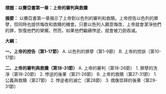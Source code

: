 **標題：以賽亞書第一章：上帝的審判與救贖**

**摘要：**
以賽亞書第一章揭示了上帝對以色列的審判和救贖。上帝控告以色列的罪孽，但同時也提供悔改和救贖的機會。只要以色列人願意悔改，上帝就會潔淨他們的罪，恢復他們的榮耀。然而，如果他們繼續悖逆，就會被刀劍吞滅。

**大綱：**

**一、上帝的控告（第1-17節）**
    A. 以色列的罪孽（第1-9節）
    B. 上帝的控訴（第10-17節）

**二、上帝的審判與救贖（第18-31節）**
    A. 上帝的審判（第18-26節）
        1. 罪孽的洗淨（第18-20節）
        2. 悖逆的後果（第21-26節）
    B. 上帝的救贖（第27-31節）
        1. 公義與救贖（第27節）
        2. 悖逆者的滅亡（第28節）
        3. 偶像崇拜的後果（第29-31節）
